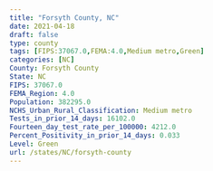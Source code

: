 ```yaml
---
title: "Forsyth County, NC"
date: 2021-04-18
draft: false
type: county
tags: [FIPS:37067.0,FEMA:4.0,Medium metro,Green]
categories: [NC]
County: Forsyth County
State: NC
FIPS: 37067.0
FEMA_Region: 4.0
Population: 382295.0
NCHS_Urban_Rural_Classification: Medium metro
Tests_in_prior_14_days: 16102.0
Fourteen_day_test_rate_per_100000: 4212.0
Percent_Positivity_in_prior_14_days: 0.033
Level: Green
url: /states/NC/forsyth-county
---
```



